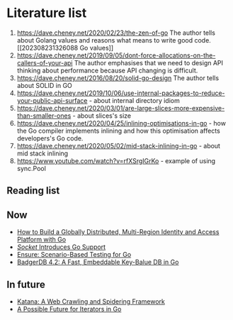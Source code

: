 # Literature list

1. https://dave.cheney.net/2020/02/23/the-zen-of-go The author tells about Golang values and reasons what means to write good code. [[202308231326088 Go values]]
2. https://dave.cheney.net/2019/09/05/dont-force-allocations-on-the-callers-of-your-api The author emphasises that we need to design API  thinking about performance because API changing   is difficult. 
3. https://dave.cheney.net/2016/08/20/solid-go-design The author tells about SOLID in GO
4. https://dave.cheney.net/2019/10/06/use-internal-packages-to-reduce-your-public-api-surface - about internal directory idiom
5. https://dave.cheney.net/2020/03/01/are-large-slices-more-expensive-than-smaller-ones - about slices's size
6. https://dave.cheney.net/2020/04/25/inlining-optimisations-in-go - how the Go compiler implements inlining and how this optimisation affects developers's Go code.
7. https://dave.cheney.net/2020/05/02/mid-stack-inlining-in-go - about mid stack inlining
8. https://www.youtube.com/watch?v=rfXSrgIGrKo - example of using sync.Pool
## Reading list
## Now
- [How to Build a Globally Distributed, Multi-Region Identity and Access Platform with Go](https://golangweekly.com/link/143613/ad2e1e777c "www.ory.dev")
- [_Socket_ Introduces Go Support](https://golangweekly.com/link/143609/ad2e1e777c "socket.dev") 
- [Ensure: Scenario-Based Testing for Go](https://golangweekly.com/link/143618/ad2e1e777c "github.com")
- [BadgerDB 4.2: A Fast, Embeddable Key-Balue DB in Go](https://golangweekly.com/link/143621/ad2e1e777c "github.com")

## In future
- [Katana: A Web Crawling and Spidering Framework](https://golangweekly.com/link/143628/ad2e1e777c "github.com")
- [A Possible Future for Iterators in Go](https://golangweekly.com/link/143631/ad2e1e777c "bitfieldconsulting.com")